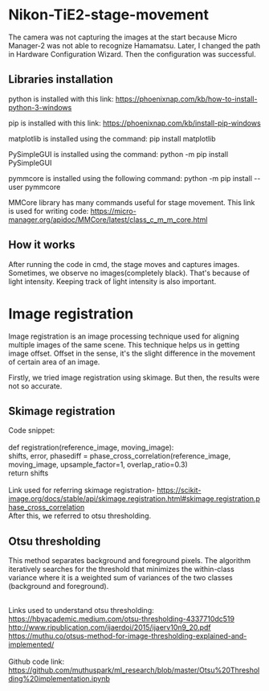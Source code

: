 # Nikon-TiE2-stage-movement

The camera was not capturing the images at the start because Micro Manager-2 was not able to recognize Hamamatsu. Later, I changed the path in Hardware Configuration Wizard. Then the configuration was successful.

## Libraries installation

python is installed with this link: https://phoenixnap.com/kb/how-to-install-python-3-windows

pip is installed with this link: https://phoenixnap.com/kb/install-pip-windows

matplotlib is installed using the command:  pip install matplotlib

PySimpleGUI is installed using the command:  python -m pip install PySimpleGUI

pymmcore is installed using the following command:  python -m pip install --user pymmcore
     
MMCore library has many commands useful for stage movement. This link is used for writing code:  https://micro-manager.org/apidoc/MMCore/latest/class_c_m_m_core.html

## How it works

After running the code in cmd, the stage moves and captures images. Sometimes, we observe no images(completely black). That's because of light intensity. Keeping track of light intensity is also important. 

# Image registration
Image registration is an image processing technique used for aligning multiple images of the same scene. This technique helps us in getting image offset. Offset in the sense, it's the slight difference in the movement of certain area of an image. 

Firstly, we tried image registration using skimage. But then, the results were not so accurate.
## Skimage registration

Code snippet:
</br></br>
def registration(reference_image, moving_image):
</br>    shifts, error, phasediff = phase_cross_correlation(reference_image, moving_image, upsample_factor=1, overlap_ratio=0.3)
</br>   return shifts
</br></br>  Link used for referring skimage registration- https://scikit-image.org/docs/stable/api/skimage.registration.html#skimage.registration.phase_cross_correlation
</br> 
After this, we referred to otsu thresholding.

## Otsu thresholding
This method separates background and foreground pixels. The algorithm iteratively searches for the threshold that minimizes the within-class variance where it is a weighted sum of variances of the two classes (background and foreground). 

</br> Links used to understand otsu thresholding:
</br> https://hbyacademic.medium.com/otsu-thresholding-4337710dc519
</br> http://www.ripublication.com/ijaerdoi/2015/ijaerv10n9_20.pdf
</br> https://muthu.co/otsus-method-for-image-thresholding-explained-and-implemented/
</br> </br> 
Github code link:
</br> https://github.com/muthuspark/ml_research/blob/master/Otsu%20Thresholding%20implementation.ipynb

